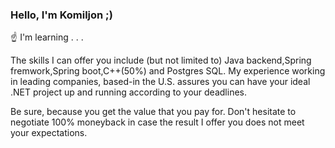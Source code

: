 ### Hello, I'm Komiljon ;)
☝️ I'm learning . . . 

The skills I can offer you include (but not limited to) Java backend,Spring fremwork,Spring boot,C++(50%)  and Postgres SQL. My experience working in leading companies, based-in the U.S. assures you can have your ideal .NET project up and running according to your deadlines.


Be sure, because you get the value that you pay for. Don't hesitate to negotiate 100% moneyback in case the result I offer you does not meet your expectations.              
